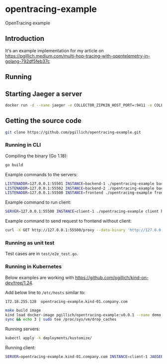 # opentracing-example

OpenTracing example

## Introduction

It's an example implementation for my article on <https://pgillich.medium.com/multi-hop-tracing-with-opentelemetry-in-golang-792df5feb37c>

## Running

## Starting Jaeger a server

```sh
docker run -d --name jaeger -e COLLECTOR_ZIPKIN_HOST_PORT=:9411 -e COLLECTOR_OTLP_ENABLED=true -p 6831:6831/udp -p 6832:6832/udp -p 5778:5778 -p 16686:16686 -p 4317:4317 -p 4318:4318 -p 14250:14250 -p 14268:14268 -p 14269:14269 -p 9411:9411 jaegertracing/all-in-one:1.38
```

## Getting the source code

```sh
git clone https://github.com/pgillich/opentracing-example.git
```

### Running in CLI

Compiling the binary (Go 1.18):

```sh
go build
```

Example commands to the servers:

```sh
LISTENADDR=127.0.0.1:55501 INSTANCE=backend-1 ./opentracing-example backend --response PONG_1 &
LISTENADDR=127.0.0.1:55502 INSTANCE=backend-2 ./opentracing-example backend --response PONG_2 &
LISTENADDR=127.0.0.1:55500 INSTANCE=frontend ./opentracing-example frontend &
```

Example command to run client:

```sh
SERVER=127.0.0.1:55500 INSTANCE=client-1 ./opentracing-example client http://127.0.0.1:55501/ping http://127.0.0.1:55502/ping http://127.0.0.1:55502/ping
```

Example command to send request to frontend without client:

```sh
curl -X GET http://127.0.0.1:55500/proxy --data-binary 'http://127.0.0.1:55501/ping http://127.0.0.1:55502/ping http://127.0.0.1:55502/ping'
```

### Running as unit test

Test cases are in `test/e2e_test.go`.

### Running in Kubernetes

Below examples are working with <https://github.com/pgillich/kind-on-dev/tree/1.24>.

Add below line to `/etc/hosts` similar to:

```text
172.18.255.128  opentracing-example.kind-01.company.com
```

```sh
make build image
kind load docker-image pgillich/opentracing-example:v0.0.1 --name demo
sync && echo 3 | sudo tee /proc/sys/vm/drop_caches
```

Running servers:

```sh
kubectl apply -k deployments/kustomize/
```

Running client:

```sh
SERVER=opentracing-example.kind-01.company.com INSTANCE=client-1 JAEGERURL=http://jaeger-collector.kind-01.company.com/api/traces ./build/bin/opentracing-example client http://backend:55501/ping http://backend:55501/ping http://backend:55501/ping
```
